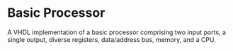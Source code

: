 # Basic Processor
A VHDL implementation of a basic processor comprising two input ports, a single output, diverse registers, data/address bus, memory, and a CPU.
